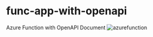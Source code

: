 # func-app-with-openapi
Azure Function with OpenAPI Document
![azurefunction](https://github.com/henrymegwai/func-app-with-openapi/assets/4582442/0c4abf14-6de7-40bc-9cc5-76f781fafc1c)
